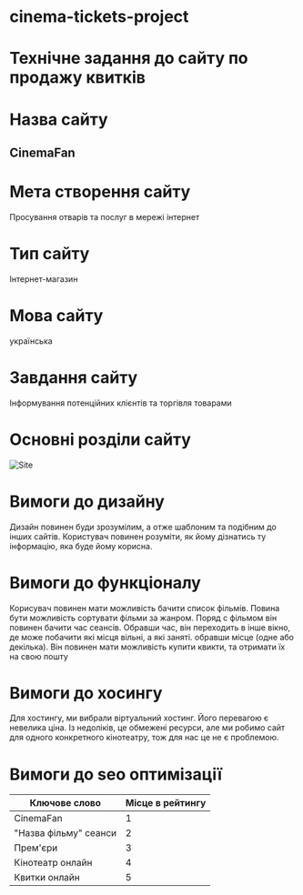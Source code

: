 # cinema-tickets-project

# Технічне задання до сайту по продажу квитків

# Назва сайту
## CinemaFan


# Мета створення сайту
Просування отварів та послуг в мережі інтернет

# Тип сайту
Інтернет-магазин

# Мова сайту
українська

# Завдання сайту
Інформування потенційних клієнтів та торгівля товарами

# Основні розділи сайту
![Site](https://www.plantuml.com/plantuml/png/ROz12i8m44NtESNilKGFuGKAkXCNjhiYjDMbEwM2Y6uyG2YACJKvmvyREHFjJW9P_F_U99CLPRugYtnHcifKKqCJmeKR14Jq2DmHruXuuiuT1ZYIpkB5BM-45NYFYE4BmqhBBIBN0WTuM64KkgdCExpXDD7eW8UWLkE_9l5sbFIfv9m5E18yUZYXFTolE24Yf75UxZ6zwjT9ftDZrdAo-NAMLlq0)


# Вимоги до дизайну
Дизайн повинен буди зрозумілим, а отже шаблоним та подібним до інших сайтів. Користувач повинен розуміти, як йому дізнатись ту інформацію, яка буде йому корисна.
# Вимоги до функціоналу
Корисувач повинен мати можливість бачити список фільмів. Повина бути можливість сортувати фільми за жанром. Поряд с фільмом він повинен бачити час сеансів. Обравши час, він переходить в інше вікно, де може побачити які місця вільні, а які заняті. обравши місце (одне або декілька). Він повинен мати можливість купити квикти, та отримати їх на свою пошту
# Вимоги до хосингу
Для хостингу, ми вибрали віртуальний хостинг. Його перевагою є невелика ціна. Із недоліків, це обмежені ресурси, але ми робимо сайт для одного конкретного кінотеатру, тож для нас це не є проблемою.  
# Вимоги до seo оптимізації
| Ключове слово | Місце в рейтингу |
| ------ | ------ |
| CinemaFan | 1 |
| "Назва фільму" сеанси | 2 |
| Прем'єри | 3 |
| Кінотеатр онлайн | 4 |
|Квитки онлайн| 5 |
